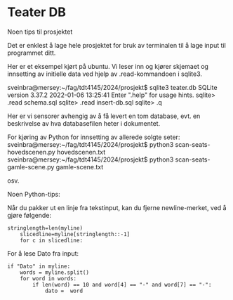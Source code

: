 # Teater DB 
Noen tips til prosjektet

Det er enklest å lage hele prosjektet for bruk av terminalen til å lage input
til programmet ditt.

Her er et eksempel kjørt på ubuntu. Vi leser inn og kjører skjemaet og
innsetting av initielle data ved hjelp av .read-kommandoen i sqlite3.

sveinbra@mersey:~/fag/tdt4145/2024/prosjekt$ sqlite3 teater.db
SQLite version 3.37.2 2022-01-06 13:25:41
Enter ".help" for usage hints.
sqlite> .read schema.sql
sqlite> .read insert-db.sql
sqlite> .q

Her er vi sensorer avhengig av å få levert en tom database, evt. en beskrivelse av hva databasefilen heter i dokumentet.

For kjøring av Python for innsetting av allerede solgte seter:
sveinbra@mersey:~/fag/tdt4145/2024/prosjekt$ python3 scan-seats-hovedscenen.py hovedscenen.txt
sveinbra@mersey:~/fag/tdt4145/2024/prosjekt$ python3 scan-seats-gamle-scene.py gamle-scene.txt

osv.

Noen Python-tips:

Når du pakker ut en linje fra tekstinput, kan du fjerne newline-merket, ved å gjøre følgende:

	stringlength=len(myline)
        slicedline=myline[stringlength::-1]
        for c in slicedline:

For å lese Dato fra input:

    if "Dato" in myline:
        words = myline.split()
        for word in words:
            if len(word) == 10 and word[4] == "-" and word[7] == "-":
                dato =  word
